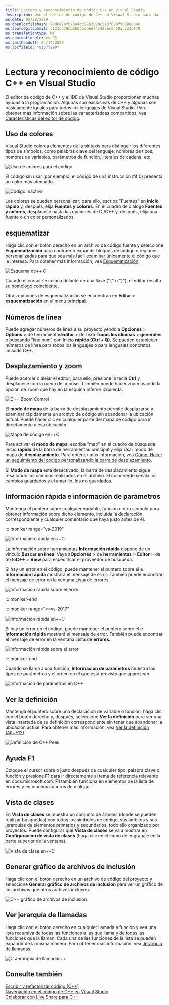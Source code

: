 ```yaml
---
title: Lectura y reconocimiento de código C++ en Visual Studio
description: Use el editor de código de C++ en Visual Studio para dar formato al código y entenderlo.
ms.date: 05/28/2019
ms.openlocfilehash: 9ed0a20fb73e4cc976392bc5e5f698f9658a0b48
ms.sourcegitcommit: c123cc76bb2b6c5cde6f4c425ece420ac733bf70
ms.translationtype: MT
ms.contentlocale: es-ES
ms.lasthandoff: 04/14/2020
ms.locfileid: "81377299"
---
```

# <a name="read-and-understand-c-code-in-visual-studio"></a>Lectura y reconocimiento de código C++ en Visual Studio

El editor de código de C++ y el IDE de Visual Studio proporcionan muchas ayudas a la programación. Algunas son exclusivas de C++ y algunas son básicamente iguales para todos los lenguajes de Visual Studio. Para obtener más información sobre las características compartidos, vea [Características del editor de código](/visualstudio/ide/writing-code-in-the-code-and-text-editor).  

## <a name="colorization"></a>Uso de colores

Visual Studio colorea elementos de la sintaxis para distinguir los diferentes tipos de símbolos, como palabras clave del lenguaje, nombres de tipos, nombres de variables, parámetros de función, literales de cadena, etc.

![Uso de colores para el código](../ide/media/code-outline-colorization.png "Coloración C++")

El código sin usar (por ejemplo, el código de una instrucción #if 0) presenta un color más atenuado.

![Código inactivo](../ide/media/inactive-code-cpp.png "C++ código inactivo")

Los colores se pueden personalizar; para ello, escriba "Fuentes" en **Inicio rápido** y, después, elija **Fuentes y colores**. En el cuadro de diálogo **Fuentes y colores**, desplácese hasta las opciones de C /C++ y, después, elija una fuente o un color personalizados.

## <a name="outlining"></a>esquematizar

Haga clic con el botón derecho en un archivo de código fuente y seleccione **Esquematización** para contraer o expandir bloques de código o regiones personalizadas para que sea más fácil examinar únicamente el código que le interesa. Para obtener más información, vea [Esquematización](/visualstudio/ide/outlining).

![Esquema de&#43;&#43; C](../ide/media/vs2015_cpp_outlining.png "esquematizar")

Cuando el cursor se coloca delante de una llave ("{" o "}"), el editor resalta su homólogo coincidente.

Otras opciones de esquematización se encuentran en **Editar** > **esquematización** en el menú principal.

## <a name="line-numbers"></a>Números de línea

Puede agregar números de línea a su proyecto yendo a **Opciones** > **Options** > de herramientas**Editor** > de texto**Todos los idiomas** > **generales** o buscando "line num" con Inicio **rápido (Ctrl + Q)**. Se pueden establecer números de línea para todos los lenguajes o para lenguajes concretos, incluido C++.

## <a name="scroll-and-zoom"></a>Desplazamiento y zoom

Puede acercar o alejar el editor; para ello, presione la tecla **Ctrl** y desplácese con la rueda del mouse. También puede hacer zoom usando la opción de zoom que hay en la esquina inferior izquierda.

![C&#43;&#43; Zoom Control](../ide/media/zoom-control.png "Control de zoom")

El **modo de mapa** de la barra de desplazamiento permite desplazarse y examinar rápidamente un archivo de código sin abandonar la ubicación actual. Puede hacer clic en cualquier parte del mapa de código para ir directamente a esa ubicación.

![Mapa de código en&#43;&#43;C](../ide/media/vs2015-cpp-code-map.png "Mapa de código")

Para activar el **modo de mapa**, escriba "map" en el cuadro de búsqueda Inicio **rápido** de la barra de herramientas principal y elija Usar modo de mapa de **desplazamiento**. Para obtener más información, vea [Cómo: Hacer un seguimiento del código personalizando la barra de desplazamiento](/visualstudio/ide/how-to-track-your-code-by-customizing-the-scrollbar).

Si **Modo de mapa** está desactivado, la barra de desplazamiento sigue resaltando los cambios realizados en el archivo. El color verde señala los cambios guardados y el amarillo, los no guardados.

## <a name="quick-info-and-parameter-info"></a>Información rápida e información de parámetros

Mantenga el puntero sobre cualquier variable, función u otro símbolo para obtener información sobre dicho elemento, incluida la declaración correspondiente y cualquier comentario que haya justo antes de él.

::: moniker range="vs-2019"

![Información rápida en&#43;&#43;C](../ide/media/quick-info-vs2019.png "Información rápida")

La información sobre herramientas **Información rápida** dispone de un vínculo **Buscar en línea**. Vaya a**Opciones** > de **herramientas** > **Editor** > de texto**C++** > **View** para especificar el proveedor de búsqueda.

Si hay un error en el código, puede mantener el puntero sobre él e **Información rápida** mostrará el mensaje de error. También puede encontrar el mensaje de error en la ventana Lista de errores.

![Información rápida sobre el error](../ide/media/quickinfo-on-error.png "Información rápida sobre el error")

::: moniker-end

::: moniker range="<=vs-2017"

![Información rápida en&#43;&#43;C](../ide/media/quick-info.png "Información rápida")

Si hay un error en el código, puede mantener el puntero sobre él e **Información rápida** mostrará el mensaje de error. También puede encontrar el mensaje de error en la ventana Lista de **errores.**

![Información rápida sobre el error](../ide/media/quickinfo-on-error.png "Información rápida sobre el error")

::: moniker-end

Cuando se llama a una función, **Información de parámetros** muestra los tipos de parámetros y el orden en el que está previsto que aparezcan.

![Información de parámetros en C&#43;&#43;](../ide/media/parameter-info.png "Información de parámetros")

## <a name="peek-definition"></a>Ver la definición

Mantenga el puntero sobre una declaración de variable o función, haga clic con el botón derecho y, después, seleccione **Ver la definición** para ver una vista insertada de su definición correspondiente sin tener que abandonar la ubicación actual. Para obtener más información, vea [Ver la definición (Alt+F12)](/visualstudio/ide/how-to-view-and-edit-code-by-using-peek-definition-alt-plus-f12).

![Definición de C&#43;&#43; Peek](../ide/media/vs2015_cpp_peek_definition.png "vs2015_cpp_peek_definition")

## <a name="f1-help"></a>Ayuda F1

Coloque el cursor sobre o justo después de cualquier tipo, palabra clave o función y presione **F1** para ir directamente al tema de referencia relevante en docs.microsoft.com. **F1** también funciona en elementos de la lista de errores y en muchos cuadros de diálogo.

## <a name="class-view"></a>Vista de clases

En **Vista de clases** se muestra un conjunto de árboles (donde se pueden realizar búsquedas) con todos los símbolos de código, sus ámbitos y sus jerarquías de elementos primarios y secundarios, todo ello organizado por proyectos. Puede configurar qué **Vista de clases** se va a mostrar en **Configuración de vista de clases** (haga clic en el icono de engranaje en la parte superior de la ventana).

![Vista de clase en&#43;&#43;C](../ide/media/class-view.png "Vista de clases")

## <a name="generate-graph-of-include-files"></a>Generar gráfico de archivos de inclusión

Haga clic con el botón derecho en un archivo de código del proyecto y seleccione **Generar gráfico de archivos de inclusión** para ver un gráfico de los archivos que otros archivos incluyen.

![C&#43;&#43; gráfico de archivos de inclusión](../ide/media/vs2015_cpp_include_graph.png "vs2015_cpp_include_graph")

## <a name="view-call-hierarchy"></a>Ver jerarquía de llamadas

Haga clic con el botón derecho en cualquier llamada a función y vea una lista recursiva de todas las funciones a las que llama y de todas las funciones que la llaman. Cada una de las funciones de la lista se pueden expandir de la misma manera. Para obtener más información, vea [Jerarquía de llamadas](/visualstudio/ide/reference/call-hierarchy).

![C Jerarquía de llamadas&#43;&#43; ](../ide/media/vs2015_cpp_call_hierarchy.png "vs2015_cpp_call_hierarchy")

## <a name="see-also"></a>Consulte también

[Escribir y refactorizar código (C++)](writing-and-refactoring-code-cpp.md)</br>
[Navegación en el código de C++ en Visual Studio](navigate-code-cpp.md)</br>
[Colaborar con Live Share para C++](live-share-cpp.md)
